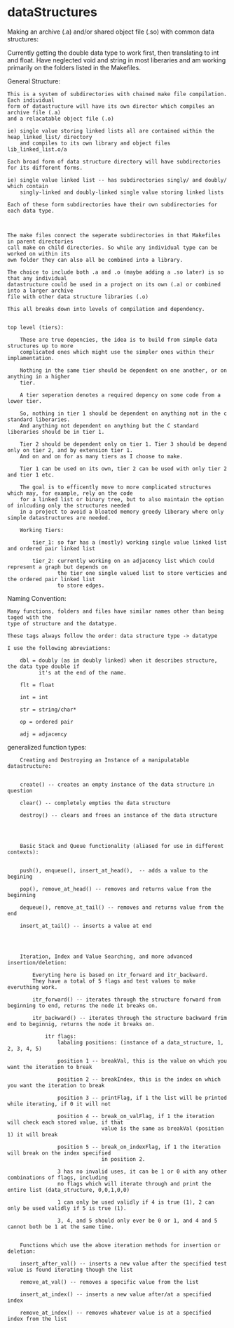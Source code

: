 # dataStructures

Making an archive (.a) and/or shared object file (.so) with common data structures:

Currently getting the double data type to work first, then translating to int and float.
Have neglected void and string in most liberaries and am working primarily on the folders
listed in the Makefiles.

General Structure:

    This is a system of subdirectories with chained make file compilation. Each individual
    form of datastructure will have its own director which compiles an archive file (.a)
    and a relacatable object file (.o)

    ie) single value storing linked lists all are contained within the heap_linked_list/ directory
        and compiles to its own library and object files lib_linked_list.o/a

    Each broad form of data structure directory will have subdirectories for its different forms.

    ie) single value linked list -- has subdirectories singly/ and doubly/ which contain 
        singly-linked and doubly-linked single value storing linked lists

    Each of these form subdirectories have their own subdirectories for each data type.



    The make files connect the seperate subdirectories in that Makefiles in parent directories
    call make on child directories. So while any individual type can be worked on within its
    own folder they can also all be combined into a library.

    The choice to include both .a and .o (maybe adding a .so later) is so that any individual
    datastructure could be used in a project on its own (.a) or combined into a larger archive
    file with other data structure libraries (.o)

    This all breaks down into levels of compilation and dependency.
    

    top level (tiers):

        These are true depencies, the idea is to build from simple data structures up to more
        complicated ones which might use the simpler ones within their implamentation.
 
        Nothing in the same tier should be dependent on one another, or on anything in a higher
        tier.

        A tier seperation denotes a required depency on some code from a lower tier.

        So, nothing in tier 1 should be dependent on anything not in the c standard liberaries.
        And anything not dependent on anything but the C standard liberaries should be in tier 1.

        Tier 2 should be dependent only on tier 1. Tier 3 should be depend only on tier 2, and by extension tier 1.        
        And on and on for as many tiers as I choose to make.

        Tier 1 can be used on its own, tier 2 can be used with only tier 2 and tier 1 etc.

        The goal is to efficently move to more complicated structures which may, for example, rely on the code
        for a linked list or binary tree, but to also maintain the option of inlcuding only the structures needed
        in a project to avoid a bloated memory greedy liberary where only simple datastructures are needed.

        Working Tiers:
 
            tier_1: so far has a (mostly) working single value linked list and ordered pair linked list
            
            tier_2: currently working on an adjacency list which could represent a graph but depends on
                    the tier one single valued list to store verticies and the ordered pair linked list
                    to store edges.


Naming Convention:

    Many functions, folders and files have similar names other than being taged with the
    type of structure and the datatype.

    These tags always follow the order: data structure type -> datatype

    I use the following abreviations:
    
        dbl = doubly (as in doubly linked) when it describes structure, the data type double if 
              it's at the end of the name.
       
        flt = float
  
        int = int

        str = string/char*

        op = ordered pair

        adj = adjacency


generalized function types:

        Creating and Destroying an Instance of a manipulatable datastructure:
    
        
        create() -- creates an empty instance of the data structure in question
        
        clear() -- completely empties the data structure

        destroy() -- clears and frees an instance of the data structure




        Basic Stack and Queue functionality (aliased for use in different contexts):


        push(), enqueue(), insert_at_head(),  -- adds a value to the begining

        pop(), remove_at_head() -- removes and returns value from the beginning

        dequeue(), remove_at_tail() -- removes and returns value from the end

        insert_at_tail() -- inserts a value at end




        Iteration, Index and Value Searching, and more advanced insertion/deletion:

            Everyting here is based on itr_forward and itr_backward.
            They have a total of 5 flags and test values to make everuthing work.

            itr_forward() -- iterates through the structure forward from beginning to end, returns the node it breaks on.
            
            itr_backward() -- iterates through the structure backward frim end to beginnig, returns the node it breaks on.

                itr flags:
                    labaling positions: (instance of a data_structure, 1, 2, 3, 4, 5)
                    
                    position 1 -- breakVal, this is the value on which you want the iteration to break

                    position 2 -- breakIndex, this is the index on which you want the iteration to break

                    position 3 -- printFlag, if 1 the list will be printed while iterating, if 0 it will not

                    position 4 -- break_on_valFlag, if 1 the iteration will check each stored value, if that
                                  value is the same as breakVal (position 1) it will break

                    position 5 -- break_on_indexFlag, if 1 the iteration will break on the index specified
                                  in position 2. 

                    3 has no invalid uses, it can be 1 or 0 with any other combinations of flags, including
                    no flags which will iterate through and print the entire list (data_structure, 0,0,1,0,0)

                    1 can only be used validly if 4 is true (1), 2 can only be used validly if 5 is true (1).
                    
                    3, 4, and 5 should only ever be 0 or 1, and 4 and 5 cannot both be 1 at the same time.

     
        Functions which use the above iteration methods for insertion or deletion:

        insert_after_val() -- inserts a new value after the specified test value is found iterating though the list

        remove_at_val() -- removes a specific value from the list

        insert_at_index() -- inserts a new value after/at a specified index

        remove_at_index() -- removes whatever value is at a specified index from the list
        

